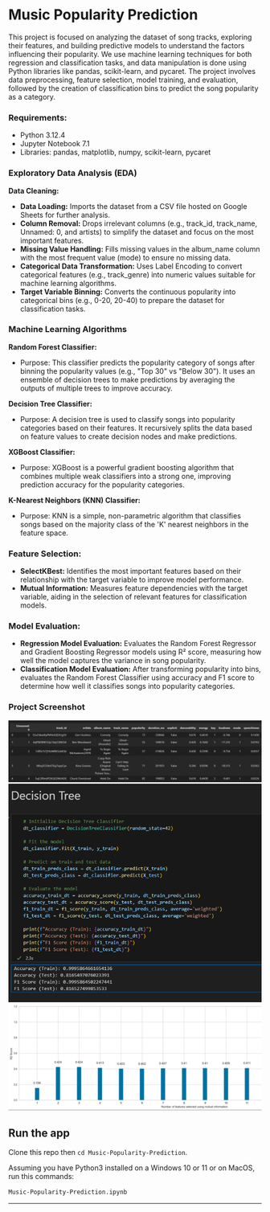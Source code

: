 # Music Popularity Prediction

This project is focused on analyzing the dataset of song tracks, exploring their features, and building predictive models to understand the factors influencing their popularity. We use machine learning techniques for both regression and classification tasks, and data manipulation is done using Python libraries like pandas, scikit-learn, and pycaret. The project involves data preprocessing, feature selection, model training, and evaluation, followed by the creation of classification bins to predict the song popularity as a category.

### Requirements:
- Python 3.12.4
- Jupyter Notebook 7.1
- Libraries: pandas, matplotlib, numpy, scikit-learn, pycaret

### Exploratory Data Analysis (EDA)
**Data Cleaning:**
- **Data Loading:** Imports the dataset from a CSV file hosted on Google Sheets for further analysis.
- **Column Removal:** Drops irrelevant columns (e.g., track_id, track_name, Unnamed: 0, and artists) to simplify the dataset and focus on the most important features.
- **Missing Value Handling:** Fills missing values in the album_name column with the most frequent value (mode) to ensure no missing data.
- **Categorical Data Transformation:** Uses Label Encoding to convert categorical features (e.g., track_genre) into numeric values suitable for machine learning algorithms.
- **Target Variable Binning:** Converts the continuous popularity into categorical bins (e.g., 0-20, 20-40) to prepare the dataset for classification tasks.
  
### Machine Learning Algorithms
**Random Forest Classifier:**
- Purpose: This classifier predicts the popularity category of songs after binning the popularity values (e.g., "Top 30" vs "Below 30"). It uses an ensemble of decision trees to make predictions by averaging the outputs of multiple trees to improve accuracy.

**Decision Tree Classifier:**
- Purpose: A decision tree is used to classify songs into popularity categories based on their features. It recursively splits the data based on feature values to create decision nodes and make predictions.

**XGBoost Classifier:**
- Purpose: XGBoost is a powerful gradient boosting algorithm that combines multiple weak classifiers into a strong one, improving prediction accuracy for the popularity categories.

**K-Nearest Neighbors (KNN) Classifier:**
- Purpose: KNN is a simple, non-parametric algorithm that classifies songs based on the majority class of the 'K' nearest neighbors in the feature space.
  
### Feature Selection:
- **SelectKBest:** Identifies the most important features based on their relationship with the target variable to improve model performance.
- **Mutual Information:** Measures feature dependencies with the target variable, aiding in the selection of relevant features for classification models.

### Model Evaluation:
- **Regression Model Evaluation:** Evaluates the Random Forest Regressor and Gradient Boosting Regressor models using R² score, measuring how well the model captures the variance in song popularity.
- **Classification Model Evaluation:** After transforming popularity into bins, evaluates the Random Forest Classifier using accuracy and F1 score to determine how well it classifies songs into popularity categories.

### Project Screenshot
![Alt text](https://github.com/brianwpiano/Music-Popularity-Prediction/blob/main/Screenshot%202024-11-22%20201135.png)
![Alt text](https://github.com/brianwpiano/Music-Popularity-Prediction/blob/main/Screenshot%202024-11-22%20204232.png)
![Alt text](https://github.com/brianwpiano/Music-Popularity-Prediction/blob/main/Screenshot%202024-11-22%20201159.png)


## Run the app

Clone this repo then `cd Music-Popularity-Prediction`.

Assuming you have Python3 installed on a Windows 10 or 11 or on MacOS, run this commands:

``` bash
Music-Popularity-Prediction.ipynb
```

---
